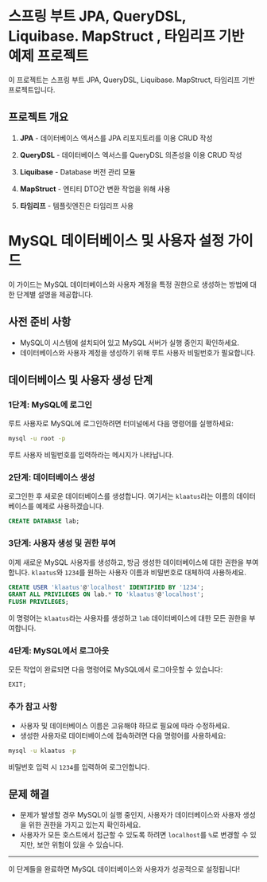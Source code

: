 # 스프링 부트  JPA, QueryDSL, Liquibase. MapStruct , 타임리프 기반 예제 프로젝트

이 프로젝트는 스프링 부트  JPA, QueryDSL, Liquibase. MapStruct, 타임리프 기반 프로젝트입니다. 

## 프로젝트 개요

1. **JPA** - 데이터베이스 엑서스를 JPA 리포지토리를 이용 CRUD 작성

2. **QueryDSL** - 데이터베이스 엑서스를 QueryDSL 의존성을 이용 CRUD 작성

3. **Liquibase** - Database 버전 관리 모듈 

4. **MapStruct** - 엔티티 DTO간 변환 작업을 위해 사용

5. **타임리프** - 템플릿엔진은 타임리프 사용
   
   
  
# MySQL 데이터베이스 및 사용자 설정 가이드

이 가이드는 MySQL 데이터베이스와 사용자 계정을 특정 권한으로 생성하는 방법에 대한 단계별 설명을 제공합니다.

## 사전 준비 사항
- MySQL이 시스템에 설치되어 있고 MySQL 서버가 실행 중인지 확인하세요.
- 데이터베이스와 사용자 계정을 생성하기 위해 루트 사용자 비밀번호가 필요합니다.

## 데이터베이스 및 사용자 생성 단계

### 1단계: MySQL에 로그인
루트 사용자로 MySQL에 로그인하려면 터미널에서 다음 명령어를 실행하세요:

```bash
mysql -u root -p
```

루트 사용자 비밀번호를 입력하라는 메시지가 나타납니다.

### 2단계: 데이터베이스 생성
로그인한 후 새로운 데이터베이스를 생성합니다. 여기서는 `klaatus`라는 이름의 데이터베이스를 예제로 사용하겠습니다.

```sql
CREATE DATABASE lab;
```

### 3단계: 사용자 생성 및 권한 부여
이제 새로운 MySQL 사용자를 생성하고, 방금 생성한 데이터베이스에 대한 권한을 부여합니다. `klaatus`와 `1234`를 원하는 사용자 이름과 비밀번호로 대체하여 사용하세요.

```sql
CREATE USER 'klaatus'@'localhost' IDENTIFIED BY '1234';
GRANT ALL PRIVILEGES ON lab.* TO 'klaatus'@'localhost';
FLUSH PRIVILEGES;
```

이 명령어는 `klaatus`라는 사용자를 생성하고 `lab` 데이터베이스에 대한 모든 권한을 부여합니다.

### 4단계: MySQL에서 로그아웃
모든 작업이 완료되면 다음 명령어로 MySQL에서 로그아웃할 수 있습니다:

```sql
EXIT;
```

### 추가 참고 사항
- 사용자 및 데이터베이스 이름은 고유해야 하므로 필요에 따라 수정하세요.
- 생성한 사용자로 데이터베이스에 접속하려면 다음 명령어를 사용하세요:

```bash
mysql -u klaatus -p
```

비밀번호 입력 시 `1234`를 입력하여 로그인합니다.

## 문제 해결
- 문제가 발생할 경우 MySQL이 실행 중인지, 사용자가 데이터베이스와 사용자 생성을 위한 권한을 가지고 있는지 확인하세요.
- 사용자가 모든 호스트에서 접근할 수 있도록 하려면 `localhost`를 `%`로 변경할 수 있지만, 보안 위험이 있을 수 있습니다.

---

이 단계들을 완료하면 MySQL 데이터베이스와 사용자가 성공적으로 설정됩니다!
